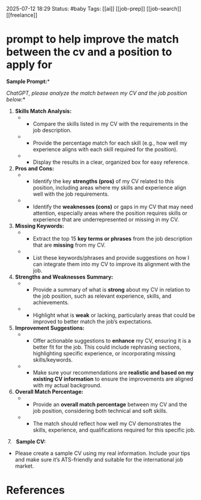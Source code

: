 2025-07-12 18:29
Status: #baby 
Tags: [[ai]] [[job-prep]] [[job-search]] [[freelance]]


# prompt to help improve the match between the cv and a position to apply for

**Sample Prompt:***

*ChatGPT, please analyze the match between my CV and the job position below:**  

1. **Skills Match Analysis:**
    - - Compare the skills listed in my CV with the requirements in the job description.
    - - Provide the percentage match for each skill (e.g., how well my experience aligns with each skill required for the position).
    - - Display the results in a clear, organized box for easy reference.
2. **Pros and Cons:**
    - - Identify the key **strengths (pros)** of my CV related to this position, including areas where my skills and experience align well with the job requirements.
    - - Identify the **weaknesses (cons)** or gaps in my CV that may need attention, especially areas where the position requires skills or experience that are underrepresented or missing in my CV.
3. **Missing Keywords:**
    - - Extract the top 15 **key terms or phrases** from the job description that are **missing** from my CV.
    - - List these keywords/phrases and provide suggestions on how I can integrate them into my CV to improve its alignment with the job.
4. **Strengths and Weaknesses Summary:**
    - - Provide a summary of what is **strong** about my CV in relation to the job position, such as relevant experience, skills, and achievements.
    - - Highlight what is **weak** or lacking, particularly areas that could be improved to better match the job’s expectations.
5. **Improvement Suggestions:**
    - - Offer actionable suggestions to **enhance** my CV, ensuring it is a better fit for the job. This could include rephrasing sections, highlighting specific experience, or incorporating missing skills/keywords.
    - - Make sure your recommendations are **realistic and based on my existing CV information** to ensure the improvements are aligned with my actual background.
6. **Overall Match Percentage:**
    - - Provide an **overall match percentage** between my CV and the job position, considering both technical and soft skills.
    - - The match should reflect how well my CV demonstrates the skills, experience, and qualifications required for this specific job.

 7.   **Sample CV:**  

- Please create a sample CV using my real information. Include your tips and make sure it’s ATS-friendly and suitable for the international job market.


# References